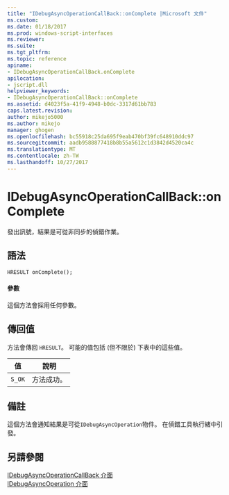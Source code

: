 ```yaml
---
title: "IDebugAsyncOperationCallBack::onComplete |Microsoft 文件"
ms.custom: 
ms.date: 01/18/2017
ms.prod: windows-script-interfaces
ms.reviewer: 
ms.suite: 
ms.tgt_pltfrm: 
ms.topic: reference
apiname:
- IDebugAsyncOperationCallBack.onComplete
apilocation:
- jscript.dll
helpviewer_keywords:
- IDebugAsyncOperationCallBack::onComplete
ms.assetid: d4023f5a-41f9-4948-b0dc-3317d61bb783
caps.latest.revision: 
author: mikejo5000
ms.author: mikejo
manager: ghogen
ms.openlocfilehash: bc55918c25da695f9eab470bf39fc648910ddc97
ms.sourcegitcommit: aadb9588877418b8b55a5612c1d3842d4520ca4c
ms.translationtype: MT
ms.contentlocale: zh-TW
ms.lasthandoff: 10/27/2017
---
```

# <a name="idebugasyncoperationcallbackoncomplete"></a>IDebugAsyncOperationCallBack::onComplete
發出訊號，結果是可從非同步的偵錯作業。  
  
## <a name="syntax"></a>語法  
  
```  
HRESULT onComplete();  
```  
  
#### <a name="parameters"></a>參數  
 這個方法會採用任何參數。  
  
## <a name="return-value"></a>傳回值  
 方法會傳回 `HRESULT`。 可能的值包括 (但不限於) 下表中的這些值。  
  
|值|說明|  
|-----------|-----------------|  
|`S_OK`|方法成功。|  
  
## <a name="remarks"></a>備註  
 這個方法會通知結果是可從`IDebugAsyncOperation`物件。 在偵錯工具執行緒中引發。  
  
## <a name="see-also"></a>另請參閱  
 [IDebugAsyncOperationCallBack 介面](../../winscript/reference/idebugasyncoperationcallback-interface.md)   
 [IDebugAsyncOperation 介面](../../winscript/reference/idebugasyncoperation-interface.md)